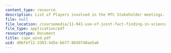 ```yaml
---
content_type: resource
description: List of Players involved in the MTC Stakeholder meetings.
file: null
file_location: /coursemedia/11-941-use-of-joint-fact-finding-in-science-intensive-policy-disputes-part-i-fall-2003/d0bfef1233034d5ebb770650740ae5a6_cape_wind.pdf
file_type: application/pdf
resourcetype: Document
title: cape_wind.pdf
uid: d0bfef12-3303-4d5e-bb77-0650740ae5a6
---
```

